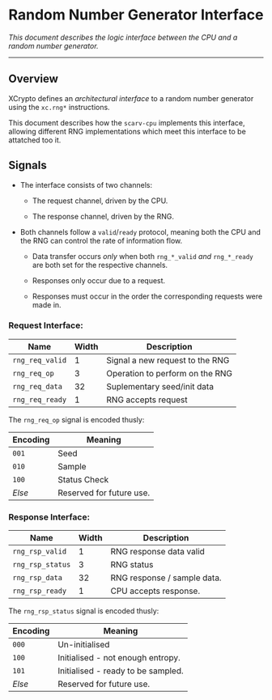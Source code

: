 
# Random Number Generator Interface

*This document describes the logic interface between the CPU and
a random number generator.*

---

## Overview

XCrypto defines an *architectural interface* to a random number generator
using the `xc.rng*` instructions.

This document describes how the `scarv-cpu` implements this interface,
allowing different RNG implementations which meet this interface to be
attatched too it.

## Signals

- The interface consists of two channels:

  - The request channel, driven by the CPU.

  - The response channel, driven by the RNG.

- Both channels follow a `valid`/`ready` protocol, meaning both the CPU
  and the RNG can control the rate of information flow.

  - Data transfer occurs *only* when both `rng_*_valid` *and* `rng_*_ready`
    are both set for the respective channels.

  - Responses only occur due to a request.

  - Responses must occur in the order the corresponding requests were made in.

### Request Interface:

Name             | Width| Description
-----------------|------|----------------------------------------------
`rng_req_valid`  | 1    | Signal a new request to the RNG
`rng_req_op`     | 3    | Operation to perform on the RNG
`rng_req_data`   | 32   | Suplementary seed/init data
`rng_req_ready`  | 1    | RNG accepts request

The `rng_req_op` signal is encoded thusly:

Encoding | Meaning
---------|--------------------------
`001`    | Seed
`010`    | Sample
`100`    | Status Check
*Else*   | Reserved for future use.


### Response Interface:

Name             | Width| Description
-----------------|------|----------------------------------------------
`rng_rsp_valid`  | 1    | RNG response data valid
`rng_rsp_status` | 3    | RNG status
`rng_rsp_data`   | 32   | RNG response / sample data.
`rng_rsp_ready`  | 1    | CPU accepts response.

The `rng_rsp_status` signal is encoded thusly:

Encoding | Meaning
---------|--------------------------
`000`    | Un-initialised
`100`    | Initialised - not enough entropy.
`101`    | Initialised - ready to be sampled.
*Else*   | Reserved for future use.
